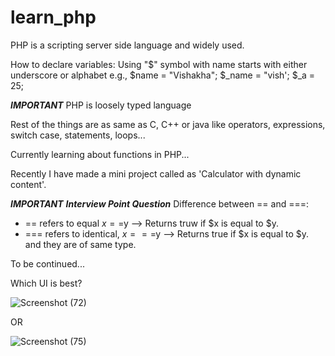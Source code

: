 # learn_php
PHP is a scripting server side language and widely used.

How to declare variables:
Using "$" symbol with name starts with either underscore or alphabet
e.g., $name = "Vishakha";
$_name = "vish';
$_a = 25;


***IMPORTANT***
PHP is loosely typed language

Rest of the things are as same as C, C++ or java like operators, expressions, switch case, statements, loops...

Currently learning about functions in PHP...

Recently I have made a mini project called as 'Calculator with dynamic content'.


***IMPORTANT***
***Interview Point Question***
Difference between == and ===:
* == refers to equal $x==$y --> Returns truw if $x is equal to $y.
* === refers to identical, $x===$y  --> Returns true if $x is equal to $y. and they are of same type.

To be continued...

Which UI is best?

![Screenshot (72)](https://user-images.githubusercontent.com/82721870/185788929-99bb372f-8dfe-47d4-b877-6a27705f787f.png)

OR

![Screenshot (75)](https://user-images.githubusercontent.com/82721870/185789386-a62e87dd-f321-4b73-a54e-fe3f04e2408c.png)

